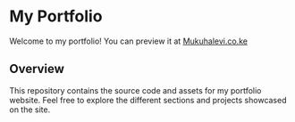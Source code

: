 # My Portfolio

Welcome to my portfolio! You can preview it at [Mukuhalevi.co.ke](https://levi-lmn.github.io/Portfolio/)

## Overview

This repository contains the source code and assets for my portfolio website. Feel free to explore the different sections and projects showcased on the site.



